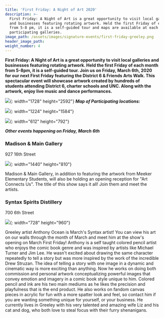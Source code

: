 ```yaml
---
title: 'First Friday: A Night of Art 2020'
description: >-
  First Friday: A Night of Art is a great opportunity to visit local galleries
  and businesses featuring rotating artwork. Held the first Friday of each month
  from 5-8 pm, it is a self-guided tour and maps are available at each of the
  participating galleries.
image_path: /assets/images/signature-events/first-friday-greeley.png
header_image_path:
weight_number: 4
---
```


**First Friday: A Night of Art is a great opportunity to visit local galleries and businesses featuring rotating artwork. Held the first Friday of each month from 5-8pm, it is a self-guided tour. Join us on Friday, March 6th, 2020 for our next First Friday featuring the District 6 & Friends Arts Walk. This spectacular event will showcase artwork created by hundreds of students attending District 6, charter schools and UNC. Along with the artwork, enjoy live music and dance performances.**

![](/assets/yam-poster-2020.jpg){: width="1728" height="2592"}***&nbsp;Map of Participating locations:***

![](/assets/1.jpg){: width="1224" height="1584"}

![](/assets/district-6--friends-arts-walk-brochure---bean-plant-studio.jpg){: width="612" height="792"}

***Other events happening on Friday, March 6th***

### Madison & Main Gallery

927 16th Street

![](/assets/art-connects-us.jpg){: width="1440" height="810"}

Madison & Main Gallery, in addition to featuring the artwork from Meeker Elementary Students, will also be holding an opening reception for "Art Connects Us". The title of this show says it all\! Join them and meet the artists.

### Syntax Spirits Distillery

700 6th Street

![](/assets/first-friday-art-with-anthony-ocean.jpg){: width="728" height="960"}

Greeley artist Anthony Ocean is March's Syntax artist\! You can view his art on our walls through the month of March and meet him at the show's opening on March First Friday\! Anthony is a self taught colored pencil artist who enjoys the comic book genre and was inspired by artists like Michael Turner and Jim Lee. He wasn't excited about drawing the same character repeatedly to tell a story but was more inspired by the work of the incredible Drew Struzan. The idea of telling a story with one image in a dynamic and cinematic way is more exciting than anything. Now he works on doing both commission and personal artwork conceptualizing powerful images that convey emotion and imagery in a comic book style unique to him. Colored pencil and ink are his two main mediums as he likes the precision and playfulness that is the end product. He also works on fandom canvas pieces in acrylic for fun with a more spatter look and feel, so contact him if you are wanting something unique for yourself, or your business. He currently lives in Greeley with his very talented and amazing wife Liz and his cat and dog, who both love to steal focus with their furry shenanigans.